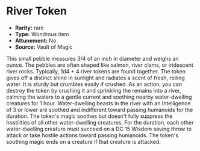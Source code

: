 
# River Token

* **Rarity:** rare
* **Type:** Wondrous item
* **Attunement:** No
* **Source:** Vault of Magic


This small pebble measures 3/4 of an inch in diameter and weighs an ounce. The pebbles are often shaped like salmon, river clams, or iridescent river rocks. Typically, 1d4 + 4 river tokens are found together. The token gives off a distinct shine in sunlight and radiates a scent of fresh, roiling water. It is sturdy but crumbles easily if crushed. As an action, you can destroy the token by crushing it and sprinkling the remains into a river, calming the waters to a gentle current and soothing nearby water-dwelling creatures for 1 hour. Water-dwelling beasts in the river with an Intelligence of 3 or lower are soothed and indifferent toward passing humanoids for the duration. The token's magic soothes but doesn't fully suppress the hostilities of all other water-dwelling creatures. For the duration, each other water-dwelling creature must succeed on a DC 15 Wisdom saving throw to attack or take hostile actions toward passing humanoids. The token's soothing magic ends on a creature if that creature is attacked.
